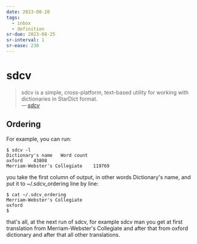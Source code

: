 ```yaml
---
date: 2023-08-20
tags:
  - inbox
  - definition
sr-due: 2023-08-25
sr-interval: 1
sr-ease: 230
---
```


# sdcv

> sdcv is a simple, cross-platform, text-based utility for working with
dictionaries in StarDict format.\
> — <cite>[sdcv](https://github.com/Dushistov/sdcv)</cite>


## Ordering

For example, you can run:

```
$ sdcv -l
Dictionary's name   Word count
oxford    43808
Merriam-Webster's Collegiate    119769
```

you take the first column of output, in other words Dictionary's name,
and put it to ~/.sdcv_ordering line by line:

```
$ cat ~/.sdcv_ordering
Merriam-Webster's Collegiate
oxford
$
```

that's all, at the next run of sdcv, for example sdcv man you get at first
translation from Merriam-Webster's Collegiate and after that from oxford
dictionary and after that all other translations.
